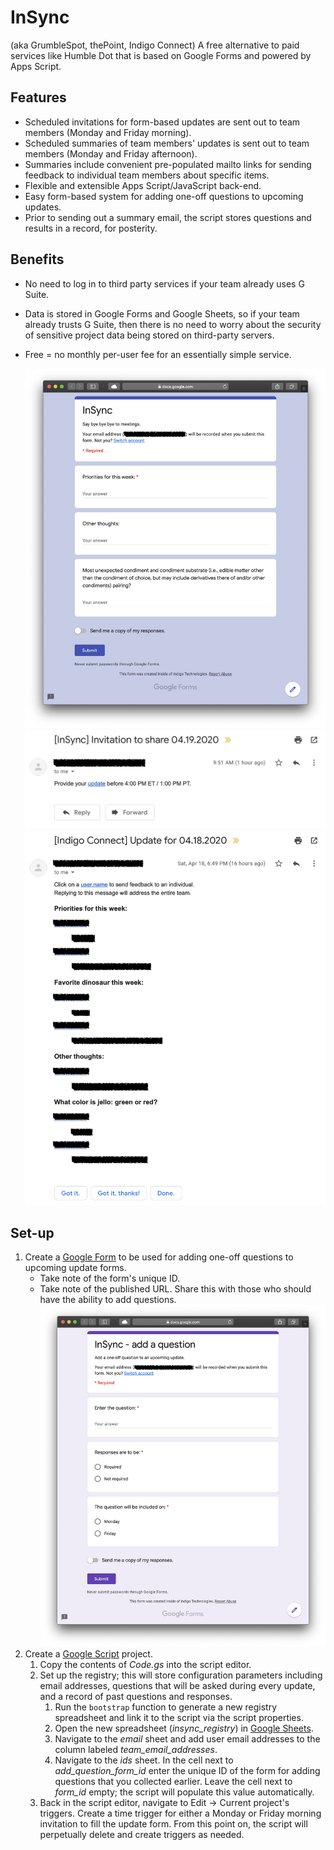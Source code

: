 # InSync  
(aka GrumbleSpot, thePoint, Indigo Connect) A free alternative to paid services like Humble Dot that is based on Google Forms and powered by Apps Script.

## Features
- Scheduled invitations for form-based updates are sent out to team members (Monday and Friday morning).
- Scheduled summaries of team members' updates is sent out to team members  (Monday and Friday afternoon).
- Summaries include convenient pre-populated mailto links for sending feedback to individual team members about specific items.
- Flexible and extensible Apps Script/JavaScript back-end.
- Easy form-based system for adding one-off questions to upcoming updates.
- Prior to sending out a summary email, the script stores questions and results in a record, for posterity.

## Benefits
- No need to log in to third party services if your team already uses G Suite.
- Data is stored in Google Forms and Google Sheets, so if your team already trusts G Suite, then there is no need to worry about the security of sensitive project data being stored on third-party servers.
- Free = no monthly per-user fee for an essentially simple service.

  ![](./img/ss_form.png)
  ![](./img/ss_email_invitation.png)
  ![](./img/ss_email_summary.png)

## Set-up
1. Create a [Google Form](forms.google.com) to be used for adding one-off questions to upcoming update forms.
   - Take note of the form's unique ID.
   - Take note of the published URL.  Share this with those who should have the ability to add questions. ![](./img/ss_form_add_question.png)  
1. Create a [Google Script](script.google.com) project.  
   1. Copy the contents of *Code.gs* into the script editor.  
   1. Set up the registry; this will store configuration parameters including email addresses, questions that will be asked during every update, and a record of past questions and responses.  
      1. Run the ``bootstrap`` function to generate a new registry spreadsheet and link it to the script via the script properties.
      1. Open the new spreadsheet (*insync_registry*) in [Google Sheets](sheets.google.com).  
      1. Navigate to the *email* sheet and add user email addresses to the column labeled *team_email_addresses*.  
      1. Navigate to the *ids* sheet.  In the cell next to *add_question_form_id* enter the unique ID of the form for adding questions that you collected earlier.  Leave the cell next to *form_id* empty; the script will populate this value automatically.
   1. Back in the script editor, navigate to Edit → Current project's triggers. Create a time trigger for either a Monday or Friday morning invitation to fill the update form.  From this point on, the script will perpetually delete and create triggers as needed.  


